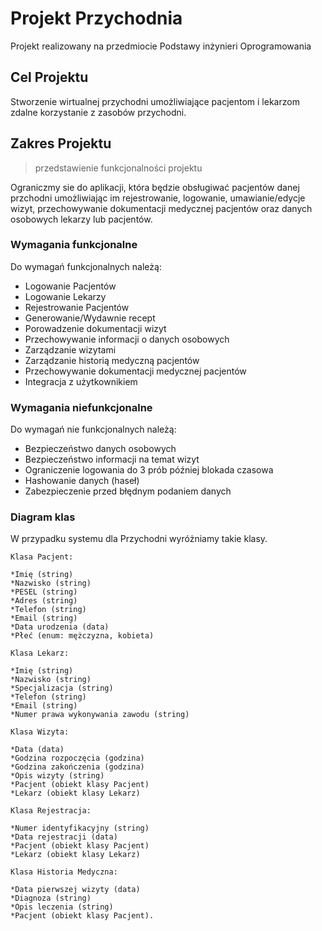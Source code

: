 # Projekt Przychodnia 

Projekt realizowany na przedmiocie Podstawy inżynieri Oprogramowania

## Cel Projektu

Stworzenie wirtualnej przychodni umożliwiające pacjentom i lekarzom zdalne korzystanie z zasobów przychodni.

## Zakres Projektu
> przedstawienie funkcjonalności projektu

Ograniczmy sie do aplikacji, która będzie obsługiwać pacjentów danej przchodni umożliwiając im rejestrowanie, logowanie, umawianie/edycje wizyt, przechowywanie dokumentacji medycznej pacjentów oraz danych osobowych lekarzy lub pacjentów.


### Wymagania funkcjonalne

Do wymagań funkcjonalnych należą: 
* Logowanie Pacjentów
* Logowanie Lekarzy
* Rejestrowanie Pacjentów
* Generowanie/Wydawnie recept
* Porowadzenie dokumentacji wizyt
* Przechowywanie informacji o danych osobowych
* Zarządzanie wizytami
* Zarządzanie historią medyczną pacjentów
* Przechowywanie dokumentacji medycznej pacjentów
* Integracja z użytkownikiem

### Wymagania niefunkcjonalne

Do wymagań nie funkcjonalnych należą: 
* Bezpieczeństwo danych osobowych
* Bezpieczeństwo informacji na temat wizyt
* Ograniczenie logowania do 3 prób później blokada czasowa
* Hashowanie danych (haseł)
* Zabezpieczenie przed błędnym podaniem danych


### Diagram klas
W przypadku systemu dla Przychodni  wyróżniamy takie klasy. 

    Klasa Pacjent:

    *Imię (string)
    *Nazwisko (string)
    *PESEL (string)
    *Adres (string)
    *Telefon (string)
    *Email (string)
    *Data urodzenia (data)
    *Płeć (enum: mężczyzna, kobieta)

    Klasa Lekarz:

    *Imię (string)
    *Nazwisko (string)
    *Specjalizacja (string)
    *Telefon (string)
    *Email (string)
    *Numer prawa wykonywania zawodu (string)

    Klasa Wizyta:

    *Data (data)
    *Godzina rozpoczęcia (godzina)
    *Godzina zakończenia (godzina)
    *Opis wizyty (string)
    *Pacjent (obiekt klasy Pacjent)
    *Lekarz (obiekt klasy Lekarz)

    Klasa Rejestracja:

    *Numer identyfikacyjny (string)
    *Data rejestracji (data)
    *Pacjent (obiekt klasy Pacjent)
    *Lekarz (obiekt klasy Lekarz)

    Klasa Historia Medyczna:

    *Data pierwszej wizyty (data)
    *Diagnoza (string)
    *Opis leczenia (string)
    *Pacjent (obiekt klasy Pacjent).
